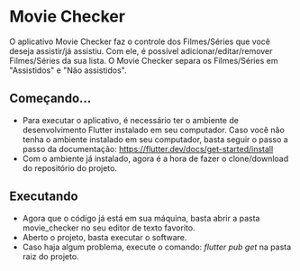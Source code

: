 # Movie Checker

O aplicativo Movie Checker faz o controle dos Filmes/Séries que você deseja assistir/já assistiu. Com ele, é possível adicionar/editar/remover Filmes/Séries da sua lista. O Movie Checker separa os Filmes/Séries em "Assistidos" e "Não assistidos".

## Começando...

- Para executar o aplicativo, é necessário ter o ambiente de desenvolvimento Flutter instalado em seu computador. Caso você não tenha o ambiente instalado em seu computador, basta seguir o passo a passo da documentação: https://flutter.dev/docs/get-started/install
- Com o ambiente já instalado, agora é a hora de fazer o clone/download do repositório do projeto.

## Executando

- Agora que o código já está em sua máquina, basta abrir a pasta movie_checker no seu editor de texto favorito.
- Aberto o projeto, basta executar o software.
- Caso haja algum problema, execute o comando: _flutter pub get_ na pasta raiz do projeto.
